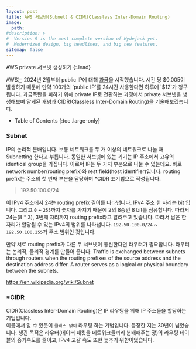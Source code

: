 ```yaml
---
layout: post
title: AWS 서브넷(Subnet) & CIDR(Classless Inter-Domain Routing)
image: 
  path: 
#description: >
#  Version 9 is the most complete version of Hydejack yet.
#  Modernized design, big headlines, and big new features.
sitemap: false
---
```


AWS private 서브넷 생성하기
{:.lead}

AWS는 2024년 2월부터 public IP에 대해 [과금](https://aws.amazon.com/ko/blogs/aws/new-aws-public-ipv4-address-charge-public-ip-insights/)을 시작했습니다.
시간 당 $0.005이 발생하기 때문에 만약 100개의 `public IP`를 24시간 사용한다면 하루에 `$12`가 청구됩니다.
과금폭탄을 피하기 위해 private IP로 전환하는 과정에서 private 서브넷을 생성해보며 알게된 개념과 CIDR(Classless Inter-Domain Routing)을 기술해보겠습니다.

- Table of Contents
{:toc .large-only}

### Subnet

IP의 논리적 분배입니다. 보통 네트워크를 두 개 이상의 네트워크로 나눌 때 Subnetting 한다고 부릅니다.
동일한 서브넷에 있는 기기는 IP 주소에서 고유의 identical group을 가집니다. 이로써 IP는 두 가지 부분으로 나눌 수 있는데요.
바로 network number(routing prefix)와 rest field(host identifier)입니다. routing prefix는 주소의 첫 번째 부분을 담당하며 *CIDR 표기법으로 작성됩니다.

> 192.50.100.0/24

이 IPv4 주소에서 24는 routing prefix 길이를 나타냅니다. IPv4 주소 한 자리는 bit 입니다. 그리고 `0` ~ `255`까지 숫자를 가지기 때문에 2의 8승인 8 bit를 점유합니다. 따라서 24는(8 * 3), 3번째 자리까지 routing prefix라고 알려주고 있습니다.
따라서 남은 한 자리가 할당될 수 있는 IPv4의 범위를 나타냅니다. `192.50.100.0/24` ~ `192.50.100.255`가 주소 범위인 것입니다.

만약 서로 routing prefix가 다른 두 서브넷이 통신한다면 라우터가 필요합니다. 라우터는 논리적, 물리적 경계를 만들어 줍니다.
Traffic is exchanged between subnets through routers when the routing prefixes of the source address and the destination address differ. A router serves as a logical or physical boundary between the subnets.

https://en.wikipedia.org/wiki/Subnet

### *CIDR 

CIDR(Classless Inter-Domain Routing)은 IP 라우팅을 위해 IP 주소들을 할당하는 기법입니다.  
이름에서 알 수 있듯이 `클래스 없이` 라우팅 하는 기법입니다. 등장한 지는 30년이 넘었습니다.
생긴 목적은 라우터(데이터 패킷을 네트워크들끼리 분배해주는 장)의 라우팅 테이블의 증가속도를 줄이고, IPv4 고갈 속도 또한 늦추기 위함이었습니다.


